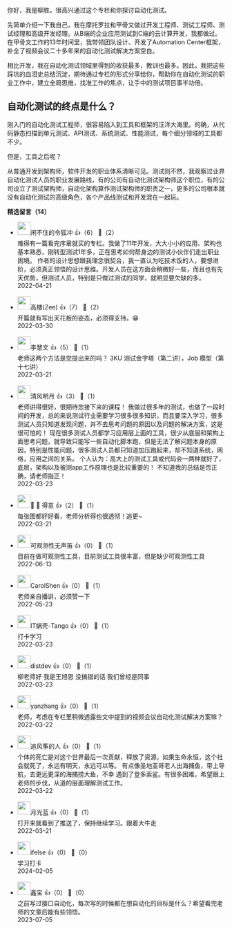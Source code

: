 你好，我是柳胜。很高兴通过这个专栏和你探讨自动化测试。

先简单介绍一下我自己，我在摩托罗拉和甲骨文做过开发工程师、测试工程师、测试经理和高级开发经理。从B端的企业应用测试到C端的云计算开发，我都做过。在甲骨文工作的13年时间里，我带领团队设计、开发了Automation Center框架，补全了视频会议二十多年来的自动化测试解决方案空白。

相比开发，我在自动化测试领域里得到的收获最多，教训也最多。因此，我把这些踩坑的血泪史总结沉淀，期待通过专栏的形式分享给你，帮助你在自动化测试的职业工作中，建立全局思维，找准工作的焦点，让手中的测试项目事半功倍。

## 自动化测试的终点是什么？

刚入门的自动化测试工程师，很容易陷入到工具和框架的汪洋大海里。的确，从代码静态扫描到单元测试、API测试、系统测试、性能测试，每个细分领域的工具都不少。

但是，工具之后呢？

从普通开发到架构师，软件开发的职业体系清晰可见。测试则不然，我观察过业界自动化测试人员的职业发展路线，有的公司有自动化测试架构师这个职位，有的公司设立了测试架构师，自动化架构算作测试架构师的职责之一，更多的公司根本就没有自动化测试的高级角色，各个产品线测试和开发混在一起玩。
<div><strong>精选留言（14）</strong></div><ul>
<li><img src="http://thirdwx.qlogo.cn/mmopen/vi_32/7BNKxqREtUP9ZhWgic92pHKkaPLGPM4xVjnoyMhHoFiaMUq5L0cCgCEXbeibiaR7ONnXh3W72pJUH5lq5pmphs14sA/132" width="30px"><span>闲不住的令狐冲</span> 👍（6） 💬（2）<div>难得有一篇看完序章就买的专栏。我做了11年开发，大大小小的应用、架构也基本熟悉，刚转型测试1年多，正在思考如何帮身边的测试小伙伴们走出职业困境。
作者的设计思想跟我理念很契合，我一直认为吃技术饭的人，要想进阶，必须真正领悟的设计思维。开发人员在这方面会稍微好一些，而且也有先天优势，但测试人员，特别是只做过测试的同学，就明显要欠缺的多。</div>2022-04-21</li><br/><li><img src="https://static001.geekbang.org/account/avatar/00/1b/3e/da/e686a72b.jpg" width="30px"><span>高楼(Zee)</span> 👍（7） 💬（2）<div>开篇就有写出天花板的姿态，必须得支持。😁</div>2022-03-30</li><br/><li><img src="https://thirdwx.qlogo.cn/mmopen/vi_32/MpF5Hia4Qwibdice7Qibk3iamUVZY3KglCymK67n5YEvZjX8GbFY1J2f1RGTbNibpnvicxYZGoJL7oicfbpBIfWTCe7Gbw/132" width="30px"><span>李慧文</span> 👍（5） 💬（1）<div>老师这两个方法是您提出来的吗？
3KU 测试金字塔（第二讲），Job 模型（第十七讲）</div>2022-03-21</li><br/><li><img src="https://static001.geekbang.org/account/avatar/00/13/65/9f/217346ce.jpg" width="30px"><span>清风明月</span> 👍（3） 💬（1）<div>老师讲得很好，很期待您接下来的课程！
我做过很多年的测试，也做了一段时间的开发，总的来说测试行业需要学习很多很多知识，而且要深入学习，很多测试人员只知道发现问题，并不去思考问题的原因以及问题的解决方案，这是很可怕的！
现在很多测试人员都学习应用层上面的工具，很少从底层和架构上面思考问题，就导致只能写一些自动化脚本跑，但是无法了解问题本身的原因，特别是性能问题，很多测试人员都只知道加压跑起来，却不知道系统，网络，应用之间的关系。
个人认为：高大上的测试工具或代码会一两种就好了，底层，架构以及被测app工作原理也是比较重要的！
不知道我的总结是否正确，请老师指正！</div>2022-03-23</li><br/><li><img src="https://thirdwx.qlogo.cn/mmopen/vi_32/MaygtS9JLKOhljn4Vaic7twtCYq0p4EJqia7BB1nCiaZKXAricom9cdeEQHtgTOEBD0WpMJ5IoGI1nzYqpDsEsjsJQ/132" width="30px"><span>🐑 🐑 得意</span> 👍（2） 💬（1）<div>每张图都好好看，老师分析得也很透彻！追更~</div>2022-03-21</li><br/><li><img src="https://static001.geekbang.org/account/avatar/00/26/36/ba/b177d176.jpg" width="30px"><span>可观测性无声笛</span> 👍（0） 💬（1）<div>目前在做可观测性工具，目前测试工具很丰富，但是缺少可观测性工具</div>2022-06-13</li><br/><li><img src="https://static001.geekbang.org/account/avatar/00/1d/08/97/cd631f1e.jpg" width="30px"><span>CarolShen</span> 👍（0） 💬（1）<div>老师亲自播讲，必须赞一下</div>2022-05-23</li><br/><li><img src="https://static001.geekbang.org/account/avatar/00/0f/44/a4/7a45d979.jpg" width="30px"><span>IT蜗壳-Tango</span> 👍（0） 💬（1）<div>打卡学习</div>2022-03-23</li><br/><li><img src="https://static001.geekbang.org/account/avatar/00/13/e1/0e/9ce05946.jpg" width="30px"><span>distdev</span> 👍（0） 💬（1）<div>柳老师好 我是王旭恩 没搞错的话 我们曾经是同事</div>2022-03-23</li><br/><li><img src="https://static001.geekbang.org/account/avatar/00/17/9b/a5/5df18431.jpg" width="30px"><span>yanzhang</span> 👍（0） 💬（1）<div>老师，考虑在专栏里稍微透露些文中提到的视频会议自动化测试解决方案嘛？</div>2022-03-22</li><br/><li><img src="https://static001.geekbang.org/account/avatar/00/16/b4/94/2796de72.jpg" width="30px"><span>追风筝的人</span> 👍（0） 💬（1）<div>个体的死亡是对这个世界最后一次贡献，释放了资源，如果生命永恒，这个社会就死了，永远有明天，永远可以等。
有点像圣地亚哥老人出海捕鱼，带上导航，去更远更深的海捕捞大鱼，不幸 遇到了登多索鲨。有很多困难，希望跟上老师的步伐，从道的层面理解测试工作。</div>2022-03-22</li><br/><li><img src="https://static001.geekbang.org/account/avatar/00/14/70/9b/56248387.jpg" width="30px"><span>月光蓝</span> 👍（0） 💬（1）<div>打开来就看到了推送了，保持继续学习。跟着大牛走</div>2022-03-21</li><br/><li><img src="https://static001.geekbang.org/account/avatar/00/26/eb/d7/90391376.jpg" width="30px"><span>ifelse</span> 👍（0） 💬（0）<div>学习打卡</div>2024-02-05</li><br/><li><img src="https://static001.geekbang.org/account/avatar/00/1b/d3/62/791d0f5e.jpg" width="30px"><span>鑫宝</span> 👍（0） 💬（0）<div>之前写过接口自动化，每次写的时候都在想自动化的目标是什么？希望看完老师的文章后能有些领悟。 </div>2023-07-05</li><br/>
</ul>